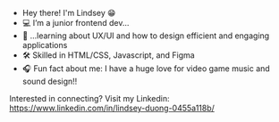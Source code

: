 - Hey there! I'm Lindsey 😁
- 💻 I’m a junior frontend dev...
- 🎨 ...learning about UX/UI and how to design efficient and engaging applications
- 🛠 Skilled in HTML/CSS, Javascript, and Figma
- 🎧 Fun fact about me: I have a huge love for video game music and sound design!! 

Interested in connecting? Visit my Linkedin: https://www.linkedin.com/in/lindsey-duong-0455a118b/

<!--
**mezzofarte/mezzofarte** is a ✨ _special_ ✨ repository because its `README.md` (this file) appears on your GitHub profile.

Here are some ideas to get you started:

- 🔭 I’m currently working on ...
- 🌱 I’m currently learning ...
- 👯 I’m looking to collaborate on ...
- 🤔 I’m looking for help with ...
- 💬 Ask me about ...
- 📫 How to reach me: ...
- 😄 Pronouns: ...
- ⚡ Fun fact: ...
-->
